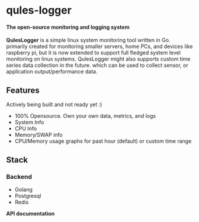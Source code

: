 # qules-logger

#### The open-source monitoring and logging system 

**QulesLogger** is a simple linux system monitoring tool written in Go. primarily created for monitoring smaller servers, home PCs, and devices like raspberry pi, but it is now extended to support full fledged system level monitoring on linux systems. QulesLogger might also supports custom time series data collection in the future. which can be used to collect sensor, or application output/performance data.

## Features

Actively being built and not ready yet :)
- 100% Opensource. Own your own data, metrics, and logs
- System Info
- CPU Info
- Memory/SWAP info
- CPU/Memory usage graphs for past hour (default) or custom time range


## Stack

### Backend
- Golang
- Postgresql
- Redis




**API documentation**
